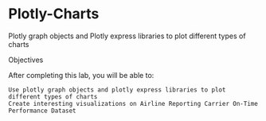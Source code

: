 # Plotly-Charts
Plotly graph objects and Plotly express libraries to plot different types of charts

Objectives

After completing this lab, you will be able to:

    Use plotly graph objects and plotly express libraries to plot different types of charts
    Create interesting visualizations on Airline Reporting Carrier On-Time Performance Dataset
